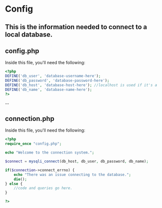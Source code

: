 # Config
This is the information needed to connect to a local database.
--
## config.php
Inside this file, you'll need the following:
```php
<?php
DEFINE('db_user', 'database-username-here');
DEFINE('db_password', 'database-password-here');
DEFINE('db_host', 'database-host-here'); //localhost is used if it's a local database.
DEFINE('db_name', 'database-name-here');
?>
```
--
## connection.php
Inside this file, you'll need the following:
```php
<?php
require_once "config.php";

echo "Welcome to the connection system.";

$connect = mysqli_connect(db_host, db_user, db_password, db_name);

if($connection->connect_errno) {
    echo "There was an issue connecting to the database.";
    die();
} else {
    //code and queries go here.
}

?>
```